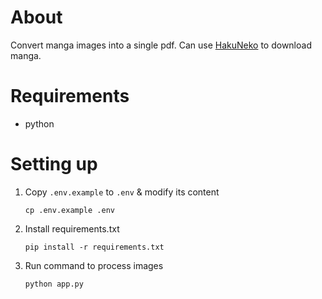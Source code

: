 # About
Convert manga images into a single pdf. 
Can use [HakuNeko](https://github.com/manga-download/hakuneko) to download manga.


# Requirements

- python


# Setting up

1. Copy `.env.example` to `.env` & modify its content 
   ```
   cp .env.example .env
   ```
1. Install requirements.txt
   ```
   pip install -r requirements.txt
   ```
1. Run command to process images
   ```
   python app.py
   ```   